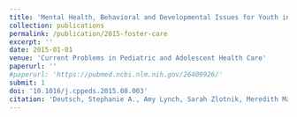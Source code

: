 ```yaml
---
title: 'Mental Health, Behavioral and Developmental Issues for Youth in Foster Care'
collection: publications
permalink: /publication/2015-foster-care
excerpt: ''
date: 2015-01-01
venue: 'Current Problems in Pediatric and Adolescent Health Care'
paperurl: ''
#paperurl: 'https://pubmed.ncbi.nlm.nih.gov/26409926/'
submit: 1
doi: '10.1016/j.cppeds.2015.08.003'
citation: 'Deutsch, Stephanie A., Amy Lynch, Sarah Zlotnik, Meredith Matone, Amanda Kreider, and Kathleen Noonan. 2015. &quot;Mental Health, Behavioral and Developmental Issues for Youth in Foster Care.&quot; <i>Current Problems in Pediatric and Adolescent Health Care</i> 45 (10): 292–97. https://doi.org/10.1016/j.cppeds.2015.08.003.'
---
```




